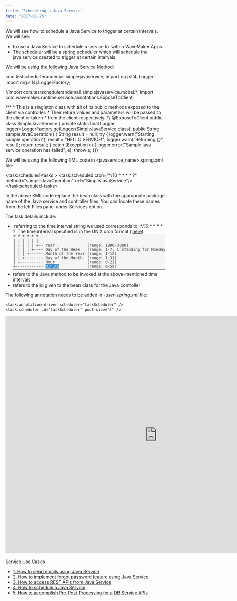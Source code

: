 ```yaml
---
title: "Scheduling a Java Service"
date: "2017-01-25"
---
```


We will see how to schedule a Java Service to trigger at certain intervals. We will see:

- to use a Java Service to schedule a service to  within WaveMaker Apps.
- The scheduler will be a spring scheduler which will schedule the java service created to trigger at certain intervals.

We will be using the following Java Service Method:

 com.testschedulterandemail.simplejavaservice;
import org.slf4j.Logger;
import org.slf4j.LoggerFactory;

//import com.testschedulerandemail.simplejavaservice.model.\*;
import com.wavemaker.runtime.service.annotations.ExposeToClient;

/\*\*
 \* This is a singleton class with all of its public methods exposed to the client via controller.
 \* Their return values and parameters will be passed to the client or taken
 \* from the client respectively.
 \*/
@ExposeToClient
public class SimpleJavaService {
    private static final Logger logger=LoggerFactory.getLogger(SimpleJavaService.class);
    public String sampleJavaOperation() {
        String result = null;
        try {
            logger.warn("Starting sample operation");
            result = "HELLO SERVICE!";
            logger.warn("Returning {}", result);
            return result;
        } catch (Exception e) {
            logger.error("Sample java service operation has failed", e);
            throw e;
        }}}

We will be using the following XML code in <javaservice\_name>.spring.xml file:

<?xml version="1.0" encoding="UTF-8" standalone="yes"?>
<beans xsi:schemaLocation="http://www.springframework.org/schema/beans
http://www.springframework.org/schema/beans/spring-beans.xsd
http://www.springframework.org/schema/task
http://www.springframework.org/schema/task/spring-task-4.0.xsd
http://www.springframework.org/schema/mvc
http://www.springframework.org/schema/mvc/spring-mvc.xsd
http://www.springframework.org/schema/context
http://www.springframework.org/schema/context/spring-context.xsd
http://www.springframework.org/schema/tx
http://www.springframework.org/schema/tx/spring-tx.xsd
http://www.springframework.org/schema/security
http://www.springframework.org/schema/security/spring-security.xsd"
       xmlns="http://www.springframework.org/schema/beans" 
       xmlns:task="http://www.springframework.org/schema/task" 
       xmlns:security="http://www.springframework.org/schema/security" 
       xmlns:xsi="http://www.w3.org/2001/XMLSchema-instance">
    <bean class="com.testschedulerandemail.simplejavaservice.SimpleJavaService" scope="singleton" lazy-init="true" id="SimpleJavaService"/>
    <bean class="com.testschedulerandemail.simplejavaservice.controller.SimpleJavaController" id="SimpleJavaServiceController"/>
    <task:scheduled-tasks >
        <task:scheduled cron="\*/10 \* \* \* \* ?" method="sampleJavaOperation" ref="SimpleJavaService"/>
    </task:scheduled-tasks>
</beans>

In the above XML code replace the bean class with the appropriate package name of the Java service and controller files. You can locate these names from the left Files panel under Services option.

The task details include:

-  referring to the time interval string we used corresponds to: _\*/10 \* \* \* \* ?_  The time interval specified is in the UNIX cron format ( [here](https://docs.spring.io/spring/docs/current/javadoc-api/org/springframework/scheduling/support/CronSequenceGenerator.html)). [![](../assets/cronformat.png?v=10)](../assets/cronformat.png)
- refers to the Java method to be invoked at the above-mentioned time intervals
- refers to the id given to the bean class for the Java controller

The following annotation needs to be added in _\-user-spring.xml_ file:

    <task:annotation-driven scheduler="taskScheduler" />
    <task:scheduler id="taskScheduler" pool-size="5" />

<iframe width="960" height="749" src="https://docs.google.com/presentation/d/e/2PACX-1vRyRnyxwtJeQye7djWn32axB7krcI7l8v52snl8k9whVxm4Zt4ILILc0mprQW0Mor-gFQU7n9iLV1e0/embed?start=false&amp;loop=false&amp;delayms=3000" frameborder="0" allowfullscreen="allowfullscreen" mozallowfullscreen="mozallowfullscreen" webkitallowfullscreen="webkitallowfullscreen"></iframe>

Service Use Cases

- [1\. How to send emails using Java Service](/learn/how-tos/sending-email-using-java-service/)
- [2\. How to implement forgot password feature using Java Service](/learn/how-tos/implementing-forgot-password-feature-using-java-service/)
- [3\. How to access REST APIs from Java Service](/learn/how-tos/accessing-rest-apis-java-service/)
- [4\. How to schedule a Java Service](/learn/how-tos/scheduling-java-service/)
- [5\. How to accomplish Pre-Post Processing for a DB Service APIs](/learn/how-tos/pre-post-processing-db-service-apis/)
